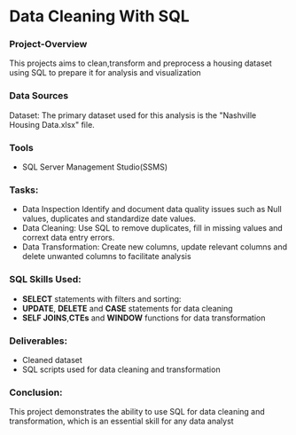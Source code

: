 # Data Cleaning With SQL
### Project-Overview
This projects aims to clean,transform and preprocess a housing dataset using SQL to prepare it for analysis and visualization
### Data Sources
Dataset: The primary dataset used for this analysis is the "Nashville Housing Data.xlsx" file.
### Tools
- SQL Server Management Studio(SSMS)

### Tasks:
- Data Inspection
  Identify and document data quality issues such as Null values, duplicates and standardize date values.
- Data Cleaning:
  Use SQL to remove duplicates, fill in missing values and corrext data entry errors.
- Data Transformation:
  Create new columns, update relevant columns and delete unwanted columns to facilitate analysis

### SQL Skills Used:
  - **SELECT** statements with filters and sorting:
  - **UPDATE**, **DELETE**  and **CASE** statements for data cleaning
  - **SELF JOINS**,**CTEs**  and **WINDOW** functions for data transformation

### Deliverables:
- Cleaned dataset
- SQL scripts used for data cleaning and transformation

### Conclusion:
This project demonstrates the ability to use SQL for data cleaning and transformation, which is an essential skill for any data analyst


